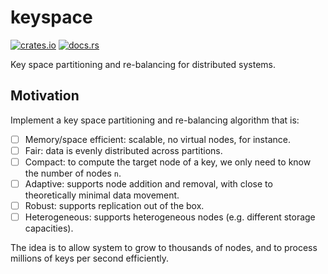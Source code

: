 # keyspace

[![crates.io](https://img.shields.io/crates/d/keyspace.svg)](https://crates.io/crates/keyspace)
[![docs.rs](https://docs.rs/keyspace/badge.svg)](https://docs.rs/keyspace)

Key space partitioning and re-balancing for distributed systems.

## Motivation

Implement a key space partitioning and re-balancing algorithm that is:

- [ ] Memory/space efficient: scalable, no virtual nodes, for instance.
- [ ] Fair: data is evenly distributed across partitions.
- [ ] Compact: to compute the target node of a key, we only need to know the number of nodes `n`.
- [ ] Adaptive: supports node addition and removal, with close to theoretically minimal data
  movement.
- [ ] Robust: supports replication out of the box.
- [ ] Heterogeneous: supports heterogeneous nodes (e.g. different storage capacities).

The idea is to allow system to grow to thousands of nodes, and to process millions of keys per
second efficiently.
